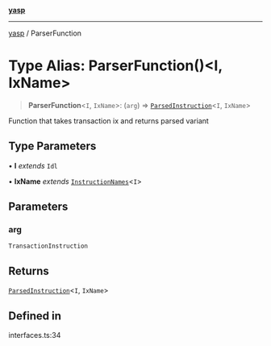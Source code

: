 [**yasp**](../README.md)

***

[yasp](../README.md) / ParserFunction

# Type Alias: ParserFunction()\<I, IxName\>

> **ParserFunction**\<`I`, `IxName`\>: (`arg`) => [`ParsedInstruction`](ParsedInstruction.md)\<`I`, `IxName`\>

Function that takes transaction ix and returns parsed variant

## Type Parameters

• **I** *extends* `Idl`

• **IxName** *extends* [`InstructionNames`](InstructionNames.md)\<`I`\>

## Parameters

### arg

`TransactionInstruction`

## Returns

[`ParsedInstruction`](ParsedInstruction.md)\<`I`, `IxName`\>

## Defined in

interfaces.ts:34
